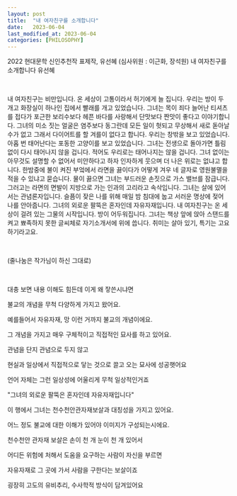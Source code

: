 ```yaml
---
layout: post
title:  "내 여자친구를 소개합니다"
date:   2023-06-04
last_modified_at: 2023-06-04
categories: [PHILOSOPHY]
---
```


2022 현대문학 신인추천작 표제작, 유선혜 (심사위원 : 이근화, 장석원)
내 여자친구를 소개합니다
유선혜

‍

내 여자친구는 비만입니다. 온 세상이 고통이라서 허기에게 늘 집니다. 우리는 방이 두 개고 화장실이 하나인 집에서 빨래를 개고 있었습니다. 그녀는 목이 죄다 늘어난 티셔츠를 접다가 포근한 보리수보다 헤픈 바다를 사랑해서 단맛보다 짠맛이 좋다고 이야기합니다. 그녀의 미소 짓는 얼굴은 염주보다 동그란데 모든 일이 헛되고 무상해서 새로 돋아날 수가 없고 그래서 다이어트를 할 겨를이 없다고 합니다. 우리는 창밖을 보고 있었습니다. 아홉 번 태어난다는 포동한 고양이를 보고 있었습니다. 그녀는 전생으로 돌아가면 틀림없이 다시 태어나지 않을 겁니다. 적어도 우리로는 태어나지는 않을 겁니다. 그녀 없이는 아무것도 설명할 수 없어서 미안하다고 하자 인자하게 웃으며 더 나은 위로는 없냐고 합니다. 한밤중에 불이 켜진 부엌에서 라면을 끓이다가 어떻게 겨우 네 글자로 영원불멸을 적을 수 있냐고 묻습니다. 물이 끓으면 그녀는 부드러운 손짓으로 가스 밸브를 잠급니다. 그러고는 라면의 면발이 지방으로 가는 인과의 고리라고 속삭입니다. 그녀는 살에 있어서는 관념론자입니다. 슬픔이 잦은 나를 위해 매일 밤 침대에 눕고 서러운 명상에 젖어 나를 안아줍니다. 그녀의 외로운 팔뚝은 혼자인데 자유자재입니다. 내 여자친구는 온 세상이 걸려 있는 그물의 시작입니다. 방이 어두워집니다. 그녀는 책상 앞에 앉아 스탠드를 켜고 뾰족하지 못한 글씨체로 자기소개서에 위에 씁니다. 취미는 살아 있기, 특기는 고요하기라고요.  

‍

(줄나눔은 작가님이 하신 그대로)

‍

대충 보면 내용 이해도 힘든데 이게 왜 잫쓴시냐면

불교의 개념을 무척 다양하게 가지고 왔어요.

예를들어서 자유자재, 망 이런 거까지 불교의 개념이에요.

그 개념을 가지고 매우 구체적이고 직접적인 묘사를 하고 있어요.

관념을 단지 관념으로 두지 않고

현실과 일상에서 직접적으로 닿는 것으로 끌고 오는 묘사에 성공햇어요

언어 자체는 그런 일상성에 어울리게 무척 일상적인거죠

"그녀의 외로운 팔뚝은 혼자인데 자유자재입니다"

이 행에서 그녀는 천수천안관자재보살과 대칭성을 가지고 있어요.

어느 정도 불교에 대한 이해가 있어야 이미지가 구성되는시에요.

천수천안 관자재 보살은 손이 천 개 눈이 천 개 있어서

어디든 위험에 처해서 도움을 요구하는 사람이 자신을 부르면

자유자재로 그 곳에 가서 사람을 구한다는 보살이죠

굉장히 고도의 유비추리, 수사학적 방식이 담겨있어요

